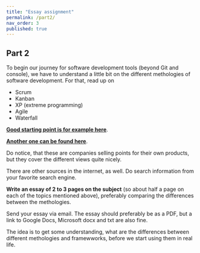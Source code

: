 ```yaml
---
title: "Essay assignment"
permalink: /part2/
nav_order: 3
published: true
---
```


## Part 2

To begin our journey for software development tools (beyond Git and console), we have to understand a little bit on the different methologies of software development. For that, read up on

* Scrum
* Kanban
* XP (extreme programming)
* Agile
* Waterfall

[**Good starting point is for example here**](https://www.smartsheet.com/agile-vs-scrum-vs-waterfall-vs-kanban). 

[**Another one can be found here**](https://dzone.com/articles/agile-framework-comparison-scrum-vs-kanban-vs-lean).

Do notice, that these are companies selling points for their own products, but they cover the different views quite nicely.

There are other sources in the internet, as well. Do search information from your favorite search engine.

**Write an essay of 2 to 3 pages on the subject** (so about half a page on each of the topics mentioned above), preferably comparing the differences between the methologies. 

Send your essay via email. The essay should preferably be as a PDF, but a link to Google Docs, Microsoft docx and txt are also fine.


The idea is to get some understanding, what are the differences between different methologies and framewworks, before we start using them in real life.